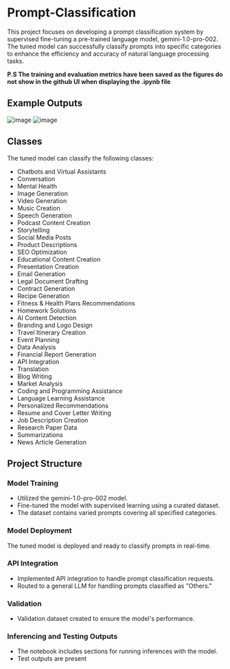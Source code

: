 # Prompt-Classification
This project focuses on developing a prompt classification system by supervised fine-tuning a pre-trained language model, gemini-1.0-pro-002. The tuned model can successfully classify prompts into specific categories to enhance the efficiency and accuracy of natural language processing tasks.

**P.S The training and evaluation metrics have been saved as the figures do not show in the github UI when displaying the .ipynb file**

## Example Outputs
![image](https://github.com/user-attachments/assets/8ae05fbb-ea9f-46f6-a8e5-6c41bc53f4ab)
![image](https://github.com/user-attachments/assets/624d2930-3972-4dbb-8968-aef492190ae6)


## Classes
The tuned model can classify the following classes:

- Chatbots and Virtual Assistants
- Conversation
- Mental Health
- Image Generation
- Video Generation
- Music Creation
- Speech Generation
- Podcast Content Creation
- Storytelling
- Social Media Posts
- Product Descriptions 
- SEO Optimization
- Educational Content Creation
- Presentation Creation 
- Email Generation
- Legal Document Drafting
- Contract Generation
- Recipe Generation
- Fitness & Health Plans Recommendations
- Homework Solutions
- AI Content Detection
- Branding and Logo Design
- Travel Itinerary Creation
- Event Planning
- Data Analysis
- Financial Report Generation
- API Integration
- Translation
- Blog Writing
- Market Analysis
- Coding and Programming Assistance
- Language Learning Assistance
- Personalized Recommendations
- Resume and Cover Letter Writing
- Job Description Creation
- Research Paper Data
- Summarizations
- News Article Generation

## Project Structure

### Model Training
- Utilized the gemini-1.0-pro-002 model.
- Fine-tuned the model with supervised learning using a curated dataset.
- The dataset contains varied prompts covering all specified categories.

### Model Deployment
The tuned model is deployed and ready to classify prompts in real-time.

### API Integration
- Implemented API integration to handle prompt classification requests.
- Routed to a general LLM for handling prompts classified as "Others."

### Validation
- Validation dataset created to ensure the model's performance.

### Inferencing and Testing Outputs
- The notebook includes sections for running inferences with the model.
- Test outputs are present 
